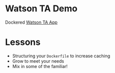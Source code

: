 # Watson TA Demo

Dockered [Watson TA App](https://github.com/signofthehorns/watson-ta)

# Lessons

- Structuring your `Dockerfile` to increase caching
- Grow to meet your needs
- Mix in some of the familiar!
